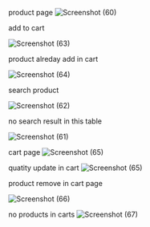 product page 
![Screenshot (60)](https://github.com/muhzinmuhammed/Alphaware-E-Commerce/assets/122145220/15f4ef9b-8cfc-4ef1-bef2-0e420cb3d9c3)

add to cart


![Screenshot (63)](https://github.com/muhzinmuhammed/Alphaware-E-Commerce/assets/122145220/20760350-e125-4942-b82f-4d37a9eeb112)


product alreday add in cart 


![Screenshot (64)](https://github.com/muhzinmuhammed/Alphaware-E-Commerce/assets/122145220/be74b3ae-3cad-4662-8198-a272a3277f65)

search product


![Screenshot (62)](https://github.com/muhzinmuhammed/Alphaware-E-Commerce/assets/122145220/2e936185-2981-435c-8831-8957da2d292d)

no search result in this table

![Screenshot (61)](https://github.com/muhzinmuhammed/Alphaware-E-Commerce/assets/122145220/1283ff8b-1d41-4e7a-b46e-0758d736faf6)

cart page
![Screenshot (65)](https://github.com/muhzinmuhammed/Alphaware-E-Commerce/assets/122145220/bda2fe91-78a1-4e60-a8aa-88420764739d)

quatity update in cart
![Screenshot (65)](https://github.com/muhzinmuhammed/Alphaware-E-Commerce/assets/122145220/10f37a2b-88af-48fc-bb4c-cd65d1941eaa)

product remove in cart page

![Screenshot (66)](https://github.com/muhzinmuhammed/Alphaware-E-Commerce/assets/122145220/b3a11b66-fe2c-41e9-b879-b9bdf4abe2b6)

no products in carts
![Screenshot (67)](https://github.com/muhzinmuhammed/Alphaware-E-Commerce/assets/122145220/b7e411eb-c17b-454c-9b00-bbb7b80687fd)



